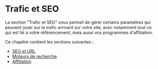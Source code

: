 # Trafic et SEO

La section "Trafic et SEO" vous permet de gérer certains paramètres qui peuvent jouer sur le trafic arrivant sur votre site, avec notamment tout ce qui est lié à votre référencement, mais aussi vos programmes d'affiliation.

Ce chapitre contient les sections suivantes :

* [SEO et URL](seo-et-url.md)
* [Moteurs de recherche](moteurs-de-recherche.md)
* [Affiliation](affiliation.md)

